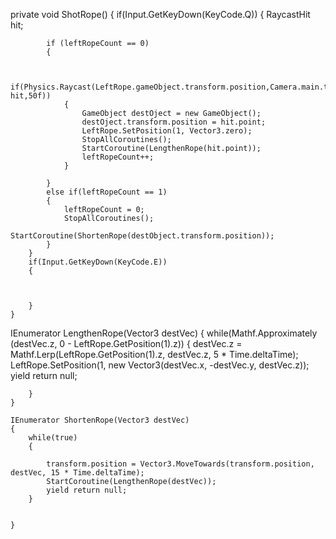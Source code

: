 private void ShotRope()
    {
        if(Input.GetKeyDown(KeyCode.Q))
        {
            RaycastHit hit;

            if (leftRopeCount == 0)
            {


                if(Physics.Raycast(LeftRope.gameObject.transform.position,Camera.main.transform.forward,out hit,50f))
                {
                    GameObject destOject = new GameObject();
                    destOject.transform.position = hit.point;
                    LeftRope.SetPosition(1, Vector3.zero);
                    StopAllCoroutines();
                    StartCoroutine(LengthenRope(hit.point));
                    leftRopeCount++;
                }

            }
            else if(leftRopeCount == 1)
            {
                leftRopeCount = 0;
                StopAllCoroutines();
                StartCoroutine(ShortenRope(destObject.transform.position));
            }
        }
        if(Input.GetKeyDown(KeyCode.E))
        {



        }
    } 



IEnumerator LengthenRope(Vector3 destVec)
    {
        while(Mathf.Approximately (destVec.z, 0 - LeftRope.GetPosition(1).z))
        {
            destVec.z = Mathf.Lerp(LeftRope.GetPosition(1).z, destVec.z, 5 * Time.deltaTime);
            LeftRope.SetPosition(1, new Vector3(destVec.x, -destVec.y, destVec.z));
            yield return null;

        }
    }

    IEnumerator ShortenRope(Vector3 destVec)
    {
        while(true)
        {

            transform.position = Vector3.MoveTowards(transform.position, destVec, 15 * Time.deltaTime);
            StartCoroutine(LengthenRope(destVec));
            yield return null;
        }


    }
